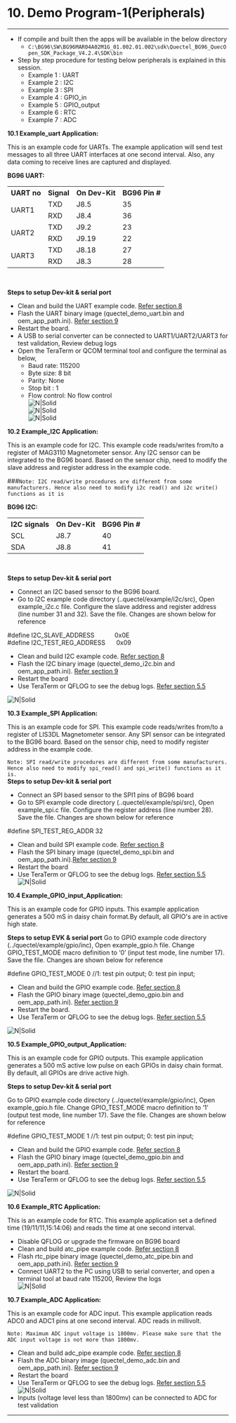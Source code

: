 
# 10. Demo Program-1(Peripherals)

------------
- If compile and built then the apps will be available in the below directory
    - `C:\BG96\SW\BG96MAR04A02M1G_01.002.01.002\sdk\Quectel_BG96_QuecOpen_SDK_Package_V4.2.4\SDK\bin`
- Step by step procedure for testing below peripherals is explained in this session.
     - Example 1 : UART
     - Example 2 : I2C
     - Example 3 : SPI
     - Example 4 : GPIO_in
     - Example 5 : GPIO_output
     - Example 6 : RTC
     - Example 7 : ADC

__10.1 Example&#95;uart Application:__

This is an example code for UARTs. The example application will send test messages to all three UART interfaces at one second interval. Also, any data coming to receive lines are captured and displayed. 

__BG96 UART:__
<table class="pinout">
<tr><th>UART no</th><th>Signal</th><th>On Dev-Kit</th><th>BG96 Pin #</th></tr>
<tr><td rowspan="2">UART1</td><td>TXD</td><td>J8.5</td><td>35</td></tr>
<tr><td>RXD</td><td>J8.4</td><td>36</td></tr>
<tr><td rowspan="2">UART2</td><td>TXD</td><td>J9.2</td><td>23</td></tr>
<tr><td>RXD</td><td>J9.19</td><td>22</td></tr>
<tr><td rowspan="2">UART3<td>TXD</td><td>J8.18</td><td>27</td></tr>
<tr><td>RXD</td><td>J8.3</td><td>28</td></tr>
</table><br>

__Steps to setup Dev-kit & serial port__
- Clean and build the UART example code. <a href="#" target="_blank" onclick="LoadPage(8);return false;">Refer section 8</a>
- Flash the UART binary image (quectel&#95;demo&#95;uart.bin and oem&#95;app&#95;path.ini). <a href="#" target="_blank" onclick="LoadPage(9);return false;">Refer section 9</a>
- Restart the board.
- A USB to serial converter can be connected to UART1/UART2/UART3 for test validation, Review debug logs<br>
- Open the TeraTerm or QCOM terminal tool and configure the terminal as below,
    - Baud rate: 115200
    - Byte size: 8 bit
     - Parity: None
     - Stop bit : 1
     - Flow control: No flow control<br>
     ![N|Solid](../pics/BG96/UART1.jpg)<br>
     ![N|Solid](../pics/BG96/UART2.jpg)<br>
     ![N|Solid](../pics/BG96/UART3.jpg)<br>

__10.2 Example&#95;I2C Application:__

This is an example code for I2C. This example code reads/writes from/to a register of MAG3110 Magnetometer sensor. Any I2C sensor can be integrated to the BG96 board. Based on the sensor chip, need to modify the slave address and register address in the example code. 

###`Note: I2C read/write procedures are different from some manufacturers. Hence also need to modify i2c read() and i2c write() functions as it is`

__BG96 I2C:__
<table class="pinout">
<tr><th>I2C signals</th><th>On Dev-Kit</th><th>BG96 Pin #</th></tr>
<tr><td>SCL</td><td>J8.7</td><td>40</td></tr>
<tr><td>SDA</td><td>J8.8</td><td>41</td></tr>
</table><br>

__Steps to setup Dev-kit & serial port__
- Connect an I2C based sensor to the BG96 board. 
- Go to I2C example code directory (..quectel/example/i2c/src), Open example&#95;i2c.c file. Configure the slave address and register address (line number 31 and 32). Save the file. Changes are shown below for reference

&#35;define I2C&#95;SLAVE&#95;ADDRESS			        &ensp;&ensp;&ensp;&ensp;&ensp;&ensp;0x0E<br>
&#35;define I2C&#95;TEST&#95;REG&#95;ADDRESS			 &ensp;&ensp;&ensp;0x09 
- Clean and build I2C example code. <a href="#" target="_blank" onclick="LoadPage(8);return false;">Refer section 8</a>
- Flash the I2C binary image (quectel&#95;demo&#95;i2c.bin and oem&#95;app&#95;path.ini). <a href="#" target="_blank" onclick="LoadPage(9);return false;">Refer section 9</a>
- Restart the board
- Use TeraTerm or QFLOG to see the debug logs. <a href="#Compilation%20Instructions"><a href="#" target="_blank" onclick="LoadPage(5);return false;">Refer section 5.5</a><br>

![N|Solid](../pics/BG96/bg96-i2c.jpg)

__10.3 Example&#95;SPI Application:__

This is an example code for SPI. This example code reads/writes from/to a register of LIS3DL Magnetometer sensor. 
Any SPI sensor can be integrated to the BG96 board. Based on the sensor chip, need to modify register address in the example code. 

`Note: SPI read/write procedures are different from some manufacturers. Hence also need to modify spi_read() and spi_write() functions as it is.`<br>
__Steps to setup Dev-kit & serial port__
- Connect an SPI based sensor to the SPI1 pins of BG96 board
- Go to SPI example code directory (..quectel/example/spi/src), Open example&#95;spi.c file. Configure the register address (line number 28). Save the file. Changes are shown below for reference

&#35;define SPI&#95;TEST&#95;REG&#95;ADDR				32

- Clean and build SPI example code. <a href="#" target="_blank" onclick="LoadPage(8);return false;">Refer section 8</a>
- Flash the SPI binary image (quectel&#95;demo&#95;spi.bin and oem&#95;app&#95;path.ini).<a href="#" target="_blank" onclick="LoadPage(9);return false;">Refer section 9</a>
- Restart the board
- Use TeraTerm or QFLOG to see the debug logs. <a href="#Compilation%20Instructions"><a href="#" target="_blank" onclick="LoadPage(5);return false;">Refer section 5.5</a><br>
![N|Solid](../pics/BG96/bg96-spi.jpg)


__10.4 Example&#95;GPIO&#95;input&#95;Application:__

This is an example code for GPIO inputs. This example application generates a 500 mS in daisy chain format.By default, all GPIO's are in active high state.

__Steps to setup EVK & serial port__
Go to GPIO example code directory (../quectel/example/gpio/inc), Open example&#95;gpio.h file. Change GPIO&#95;TEST&#95;MODE macro definition to ‘0’ (input test mode, line number 17). Save the file. Changes are shown below for reference

 &#35;define GPIO&#95;TEST&#95;MODE   0	//1: test pin output; 0: test pin input;
- Clean and build the GPIO example code. <a href="#" target="_blank" onclick="LoadPage(8);return false;">Refer section 8</a>
- Flash the GPIO binary image (quectel&#95;demo&#95;gpio.bin and oem&#95;app&#95;path.ini). <a href="#" target="_blank" onclick="LoadPage(9);return false;">Refer section 9</a>
- Restart the board.
- Use TeraTerm or QFLOG to see the debug logs. <a href="#Compilation%20Instructions"><a href="#" target="_blank" onclick="LoadPage(5);return false;">Refer section 5.5</a>

![N|Solid](../pics/BG96/bg96-gpio-i.jpg)


__10.5 Example&#95;GPIO&#95;output&#95;Application:__

This is an example code for GPIO outputs. This example application generates a 500 mS active low pulse on each GPIOs in daisy chain format. By default, all GPIOs are drive active high.

__Steps to setup Dev-kit & serial port__

Go to GPIO example code directory (../quectel/example/gpio/inc), Open example&#95;gpio.h file. Change GPIO&#95;TEST&#95;MODE macro definition to ‘1’ (output test mode, line number 17). Save the file. Changes are shown below for reference

 &#35;define GPIO&#95;TEST&#95;MODE   1	//1: test pin output; 0: test pin input;
- Clean and build the GPIO example code. <a href="#" target="_blank" onclick="LoadPage(8);return false;">Refer section 8</a>
- Flash the GPIO binary image (quectel&#95;demo&#95;gpio.bin and oem&#95;app&#95;path.ini). <a href="#" target="_blank" onclick="LoadPage(9);return false;">Refer section 9</a>
- Restart the board.
- Use TeraTerm or QFLOG to see the debug logs. <a href="#Compilation%20Instructions"><a href="#" target="_blank" onclick="LoadPage(5);return false;">Refer section 5.5</a>

![N|Solid](../pics/BG96/bg96-gpio-o.jpg)


__10.6 Example&#95;RTC Application:__

This is an example code for RTC. This example application set a defined time (19/11/11,15:14:06) and reads the time at one second interval.

-  Disable QFLOG or upgrade the firmware on BG96 board 
-  Clean and build atc&#95;pipe example code. <a href="#" target="_blank" onclick="LoadPage(8);return false;">Refer section 8</a>
-  Flash rtc&#95;pipe binary image (quectel&#95;demo&#95;atc&#95;pipe.bin and oem&#95;app&#95;path.ini). <a href="#" target="_blank" onclick="LoadPage(9);return false;">Refer section 9</a>
- Connect UART2 to the PC using USB to serial converter, and open a terminal tool at baud rate 115200, Review the logs<br>
![N|Solid](../pics/BG96/bg96-rtc.jpg)<br>

__10.7 Example&#95;ADC Application:__

This is an example code for ADC input.  This example application reads ADC0 and ADC1 pins at one second interval. ADC reads in millivolt. 

`Note: Maximum ADC input voltage is 1800mv. Please make sure that the ADC input voltage is not more than 1800mv.`

- Clean and build adc&#95;pipe example code. <a href="#" target="_blank" onclick="LoadPage(8);return false;">Refer section 8</a>
- Flash the ADC binary image (quectel_demo_adc.bin and oem_app_path.ini). <a href="#" target="_blank" onclick="LoadPage(9);return false;">Refer section 9</a>
- Restart the board
- Use TeraTerm or QFLOG to see the debug logs. <a href="#Compilation%20Instructions"><a href="#" target="_blank" onclick="LoadPage(5);return false;">Refer section 5.5</a><br>
![N|Solid](../pics/BG96/bg96-adc.jpg)
- Inputs (voltage level less than 1800mv) can be connected to ADC for test validation


------------